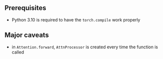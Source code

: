 ## Prerequisites
- Python 3.10 is required to have the `torch.compile` work properly

## Major caveats

- in `Attention.forward`, `AttnProcessor` is created every time the function is called
